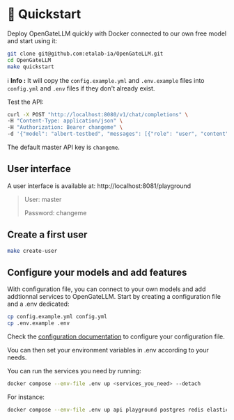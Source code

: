 # 🚀 Quickstart

Deploy OpenGateLLM quickly with Docker connected to our own free model and start using it:

```bash
git clone git@github.com:etalab-ia/OpenGateLLM.git
cd OpenGateLLM
make quickstart
```

ℹ️ **Info :** It will copy the `config.example.yml` and `.env.example` files into `config.yml` and `.env` files if they don't already exist.

Test the API:

```bash
curl -X POST "http://localhost:8080/v1/chat/completions" \
-H "Content-Type: application/json" \
-H "Authorization: Bearer changeme" \
-d '{"model": "albert-testbed", "messages": [{"role": "user", "content": "Hello, how are you?"}]}'
```

The default master API key is `changeme`.

## User interface

A user interface is available at: http://localhost:8081/playground

> User: master
>
> Password: changeme

## Create a first user

```bash
make create-user
```

## Configure your models and add features

With configuration file, you can connect to your own models and add addtionnal services to OpenGateLLM.
Start by creating a configuration file and a .env dedicated:

```bash
cp config.example.yml config.yml
cp .env.example .env
```

Check the [configuration documentation](configuration.md) to configure your configuration file.

Vou can then set your environment variables in .env according to your needs.

You can run the services you need by running:

```bash
docker compose --env-file .env up <services_you_need> --detach
```

For instance:

```bash
docker compose --env-file .env up api playground postgres redis elasticsearch secretiveshell --detach
```
